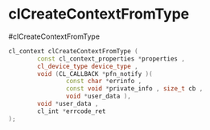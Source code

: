 # clCreateContextFromType
#clCreateContextFromType

```c++
cl_context clCreateContextFromType (
		const cl_context_properties *properties ,
		cl_device_type device_type ,
		void (CL_CALLBACK *pfn_notify )(
				const char *errinfo ,
				const void *private_info , size_t cb ,
				void *user_data ),
		void *user_data ,
		cl_int *errcode_ret 
);
```










